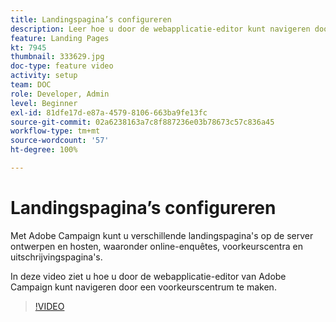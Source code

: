 ```yaml
---
title: Landingspagina’s configureren
description: Leer hoe u door de webapplicatie-editor kunt navigeren door een voorkeurscentrum te maken.
feature: Landing Pages
kt: 7945
thumbnail: 333629.jpg
doc-type: feature video
activity: setup
team: DOC
role: Developer, Admin
level: Beginner
exl-id: 81dfe17d-e87a-4579-8106-663ba9fe13fc
source-git-commit: 02a6238163a7c8f887236e03b78673c57c836a45
workflow-type: tm+mt
source-wordcount: '57'
ht-degree: 100%

---
```


# Landingspagina’s configureren

Met Adobe Campaign kunt u verschillende landingspagina&#39;s op de server ontwerpen en hosten, waaronder online-enquêtes, voorkeurscentra en uitschrijvingspagina&#39;s.

In deze video ziet u hoe u door de webapplicatie-editor van Adobe Campaign kunt navigeren door een voorkeurscentrum te maken.

>[!VIDEO](https://video.tv.adobe.com/v/333629?quality=12)
